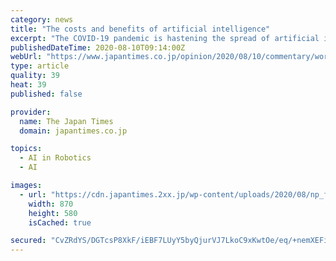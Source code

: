 ```yaml
---
category: news
title: "The costs and benefits of artificial intelligence"
excerpt: "The COVID-19 pandemic is hastening the spread of artificial intelligence, but few have fully considered the short- and long-run consequences. In thinking about AI, it is natural to start from the perspective of welfare economics — productivity and distribution."
publishedDateTime: 2020-08-10T09:14:00Z
webUrl: "https://www.japantimes.co.jp/opinion/2020/08/10/commentary/world-commentary/economic-effect-artificial-intelligence"
type: article
quality: 39
heat: 39
published: false

provider:
  name: The Japan Times
  domain: japantimes.co.jp

topics:
  - AI in Robotics
  - AI

images:
  - url: "https://cdn.japantimes.2xx.jp/wp-content/uploads/2020/08/np_file_29359-870x580.jpeg"
    width: 870
    height: 580
    isCached: true

secured: "CvZRdYS/DGTcsP8XkF/iEBF7LUyY5byQjurVJ7LkoC9xKwtOe/eq/+nemXEFiEHxouypz8v0f53GK06A0b21I7LpvYBMcdE0BrbzHhmHebcSUurY86l+g29A3iFu8Wz3Qew0Df/Np5NuXlpVl2BHBsRmlTbpE00bFttEYSYDf4JIWq/F1ot9gwp1P95yDTDO/fcDtHEBphq6kSqtha5ZMWE/tnMW1PpvVG5Ok1Zw7nw2nfcluFMc6jqqlN7Pdz6P+8SjLBGEqXVMkbSENFzUPXwtIhlsA52t/P9M/J29xFRw2/qqIG5WEBjc021FR/UJBWakoiinYPJ2LnTCfHh26w==;K7eJOWAa1KeJaIja32UJqw=="
---
```


